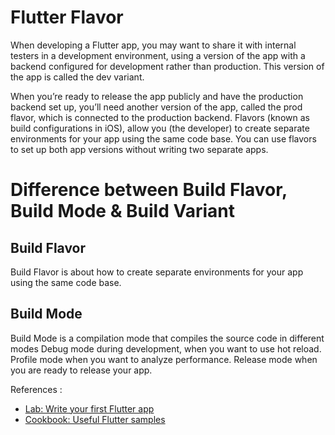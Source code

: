 # Flutter Flavor

When developing a Flutter app, you may want to share it with internal testers in a development environment, using a version of the app with a backend configured for development rather than production. This version of the app is called the dev variant.

When you’re ready to release the app publicly and have the production backend set up, you’ll need another version of the app, called the prod flavor, which is connected to the production backend.
Flavors (known as build configurations in iOS), allow you (the developer) to create separate environments for your app using the same code base. You can use flavors to set up both app versions without writing two separate apps.

# Difference between Build Flavor, Build Mode & Build Variant

## Build Flavor
Build Flavor is about how to create separate environments for your app using the same code base.

## Build Mode
Build Mode is a compilation mode that compiles the source code in different modes
Debug mode during development, when you want to use hot reload.
Profile mode when you want to analyze performance.
Release mode when you are ready to release your app.

References :

- [Lab: Write your first Flutter app](https://docs.flutter.dev/get-started/codelab)
- [Cookbook: Useful Flutter samples](https://docs.flutter.dev/cookbook)
